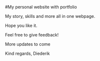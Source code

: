 #My personal website with portfolio


My story, skills and more all in one webpage.

Hope you like it.

Feel free to give feedback!

More updates to come


Kind regards,
Diederik
